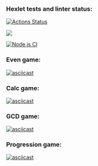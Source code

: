 ### Hexlet tests and linter status:
[![Actions Status](https://github.com/maryshtd/frontend-project-lvl1/workflows/hexlet-check/badge.svg)](https://github.com/maryshtd/frontend-project-lvl1/actions)

<a href="https://codeclimate.com/github/maryshtd/frontend-project-lvl1"><img src="https://api.codeclimate.com/v1/badges/a99a88d28ad37a79dbf6/maintainability" /></a>

[![Node.js CI](https://github.com/maryshtd/frontend-project-lvl1/actions/workflows/make-lint.yml/badge.svg)](https://github.com/maryshtd/frontend-project-lvl1/actions/workflows/make-lint.yml)

### Even game:
[![asciicast](https://asciinema.org/a/IL9LfyXuuuPuqjc5IlcDqEfBG.svg)](https://asciinema.org/a/IL9LfyXuuuPuqjc5IlcDqEfBG)

### Calc game:
[![asciicast](https://asciinema.org/a/VWGMakCqRQspFUzAHoBd6L9tu.svg)](https://asciinema.org/a/VWGMakCqRQspFUzAHoBd6L9tu)

### GCD game:
[![asciicast](https://asciinema.org/a/c0xwkDxRHe9KU2oQuJxK4VLZr.svg)](https://asciinema.org/a/c0xwkDxRHe9KU2oQuJxK4VLZr)

### Progression game:
[![asciicast](https://asciinema.org/a/u5CwzlBhUXQQ4722uBikNf3Iy.svg)](https://asciinema.org/a/u5CwzlBhUXQQ4722uBikNf3Iy)